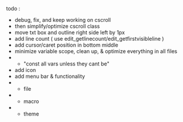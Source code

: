 todo :
- debug, fix, and keep working on cscroll
- then simplify/optimize cscroll class
- move txt box and outline right side left by 1px
- add line count ( use edit_getlinecount/edit_getfirstvisibleline )
- add cursor/caret position in bottom middle
- minimize variable scope, clean up, & optimize everything in all files
- - "const all vars unless they cant be"
- add icon
- add menu bar & functionality
- - file
- - macro
- - theme